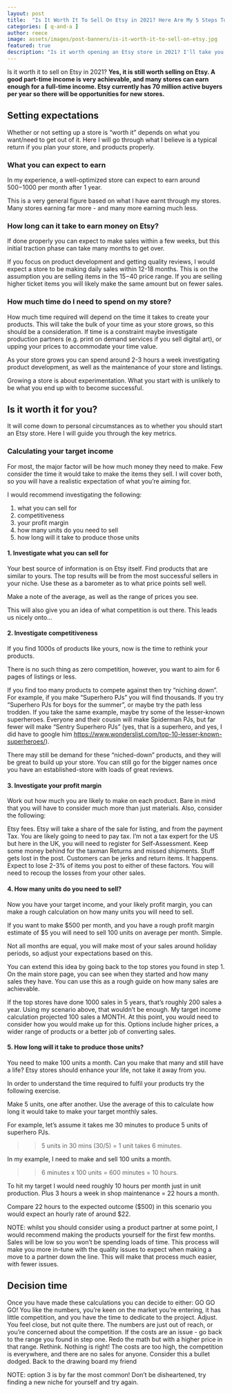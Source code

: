 ```yaml
---
layout: post
title:  "Is It Worth It To Sell On Etsy in 2021? Here Are My 5 Steps To Find Out" 
categories: [ q-and-a ]
author: reece
image: assets/images/post-banners/is-it-worth-it-to-sell-on-etsy.jpg
featured: true
description: "Is it worth opening an Etsy store in 2021? I'll take you through the 5 steps you can take to find out"
---
```


Is it worth it to sell on Etsy in 2021? **Yes, it is still worth selling on Etsy. A good part-time income is very achievable, and many stores can earn enough for a full-time income. Etsy currently has 70 million active buyers per year so there will be opportunities for new stores.**

## Setting expectations

Whether or not setting up a store is “worth it” depends on what you want/need to get out of it. Here I will go through what I believe is a typical return if you plan your store, and products properly.

### What you can expect to earn

In my experience, a well-optimized store can expect to earn around $500-$1000 per month after 1 year.

This is a very general figure based on what I have earnt through my stores. Many stores earning far more - and many more earning much less.

### How long can it take to earn money on Etsy?

If done properly you can expect to make sales within a few weeks, but this initial traction phase can take many months to get over.

If you focus on product development and getting quality reviews, I would expect a store to be making daily sales within 12-18 months. This is on the assumption you are selling items in the $15-$40 price range. If you are selling higher ticket items you will likely make the same amount but on fewer sales.

### How much time do I need to spend on my store?

How much time required will depend on the time it takes to create your products. This will take the bulk of your time as your store grows, so this should be a consideration. If time is a constraint maybe investigate production partners (e.g. print on demand services if you sell digital art), or upping your prices to accommodate your time value.

As your store grows you can spend around 2-3 hours a week investigating product development, as well as the maintenance of your store and listings.

Growing a store is about experimentation. What you start with is unlikely to be what you end up with to become successful.

## Is it worth it for you?

It will come down to personal circumstances as to whether you should start an Etsy store. Here I will guide you through the key metrics.

### Calculating your target income

For most, the major factor will be how much money they need to make. Few consider the time it would take to make the items they sell. I will cover both, so you will have a realistic expectation of what you’re aiming for.

I would recommend investigating the following:

1. what you can sell for
2. competitiveness
3. your profit margin
4. how many units do you need to sell
5. how long will it take to produce those units

#### 1. Investigate what you can sell for

Your best source of information is on Etsy itself. Find products that are similar to yours. The top results will be from the most successful sellers in your niche. Use these as a barometer as to what price points sell well.

Make a note of the average, as well as the range of prices you see.

This will also give you an idea of what competition is out there. This leads us nicely onto...

#### 2. Investigate competitiveness

If you find 1000s of products like yours, now is the time to rethink your products.

There is no such thing as zero competition, however, you want to aim for 6 pages of listings or less.

If you find too many products to compete against then try “niching down”. For example, if you make “Superhero PJs” you will find thousands. If you try “Superhero PJs for boys for the summer”, or maybe try the path less trodden. If you take the same example, maybe try some of the lesser-known superheroes. Everyone and their cousin will make Spiderman PJs, but far fewer will make “Sentry Superhero PJs” (yes, that is a superhero, and yes, I did have to google him https://www.wonderslist.com/top-10-lesser-known-superheroes/).

There may still be demand for these “niched-down” products, and they will be great to build up your store. You can still go for the bigger names once you have an established-store with loads of great reviews.

#### 3. Investigate your profit margin

Work out how much you are likely to make on each product. Bare in mind that you will have to consider much more than just materials. Also, consider the following:

Etsy fees. Etsy will take a share of the sale for listing, and from the payment
Tax. You are likely going to need to pay tax. I’m not a tax expert for the US but here in the UK, you will need to register for Self-Assessment. Keep some money behind for the taxman
Returns and missed shipments. Stuff gets lost in the post. Customers can be jerks and return items. It happens. Expect to lose 2-3% of items you post to either of these factors. You will need to recoup the losses from your other sales.

#### 4. How many units do you need to sell?

Now you have your target income, and your likely profit margin, you can make a rough calculation on how many units you will need to sell.

If you want to make $500 per month, and you have a rough profit margin estimate of $5 you will need to sell 100 units on average per month. Simple.

Not all months are equal, you will make most of your sales around holiday periods, so adjust your expectations based on this.

You can extend this idea by going back to the top stores you found in step 1. On the main store page, you can see when they started and how many sales they have. You can use this as a rough guide on how many sales are achievable.

If the top stores have done 1000 sales in 5 years, that’s roughly 200 sales a year. Using my scenario above, that wouldn’t be enough. My target income calculation projected 100 sales a MONTH. At this point, you would need to consider how you would make up for this. Options include higher prices, a wider range of products or a better job of converting sales.

#### 5. How long will it take to produce those units?

You need to make 100 units a month. Can you make that many and still have a life? Etsy stores should enhance your life, not take it away from you. 

In order to understand the time required to fulfil your products try the following exercise.

Make 5 units, one after another. Use the average of this to calculate how long it would take to make your target monthly sales.

For example, let’s assume it takes me 30 minutes to produce 5 units of superhero PJs.

>> 5 units in 30 mins (30/5) = 1 unit takes 6 minutes.

In my example, I need to make and sell 100 units a month.

>> 6 minutes x 100 units = 600 minutes = 10 hours.

To hit my target I would need roughly 10 hours per month just in unit production. Plus 3 hours a week in shop maintenance = 22 hours a month.

Compare 22 hours to the expected outcome ($500) in this scenario you would expect an hourly rate of around $22.

NOTE: whilst you should consider using a product partner at some point, I would recommend making the products yourself for the first few months. Sales will be low so you won’t be spending loads of time. This process will make you more in-tune with the quality issues to expect when making a move to a partner down the line. This will make that process much easier, with fewer issues.

## Decision time 

Once you have made these calculations you can decide to either:
GO GO GO! You like the numbers, you’re keen on the market you’re entering, it has little competition, and you have the time to dedicate to the project.
Adjust. You feel close, but not quite there. The numbers are just out of reach, or you’re concerned about the competition. If the costs are an issue - go back to the range you found in step one. Redo the math but with a higher price in that range.
Rethink. Nothing is right! The costs are too high, the competition is everywhere, and there are no sales for anyone. Consider this a bullet dodged. Back to the drawing board my friend

NOTE: option 3 is by far the most common! Don’t be disheartened, try finding a new niche for yourself and try again.
